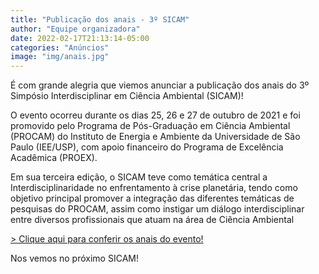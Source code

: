 ```yaml
---
title: "Publicação dos anais - 3º SICAM"
author: "Equipe organizadora"
date: 2022-02-17T21:13:14-05:00
categories: "Anúncios"
image: "img/anais.jpg"
---
```


É com grande alegria que viemos anunciar a publicação dos anais do 3º Simpósio Interdisciplinar em Ciência Ambiental (SICAM)!

O evento ocorreu durante os dias 25, 26 e 27 de outubro de 2021 e foi promovido pelo Programa de Pós-Graduação em Ciência Ambiental (PROCAM) do Instituto de Energia e Ambiente da Universidade de São Paulo (IEE/USP), com apoio financeiro do Programa de Excelência Acadêmica (PROEX).

Em sua terceira edição, o SICAM teve como temática central a Interdisciplinaridade no enfrentamento à crise planetária, tendo como objetivo principal promover a integração das diferentes temáticas de pesquisas do PROCAM, assim como instigar um diálogo interdisciplinar entre diversos profissionais que atuam na área de Ciência Ambiental

[> Clique aqui para conferir os anais do evento!](/anais-iii-sicam.pdf)

Nos vemos no próximo SICAM!
